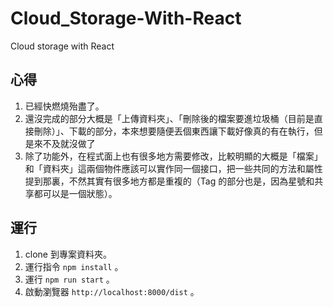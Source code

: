 # Cloud_Storage-With-React
Cloud storage‎ with React

## 心得

1. 已經快燃燒殆盡了。
2. 還沒完成的部分大概是「上傳資料夾」、「刪除後的檔案要進垃圾桶（目前是直接刪除）」、下載的部分，本來想要隨便丟個東西讓下載好像真的有在執行，但是來不及就沒做了
3. 除了功能外，在程式面上也有很多地方需要修改，比較明顯的大概是「檔案」和「資料夾」這兩個物件應該可以實作同一個接口，把一些共同的方法和屬性提到那裏，不然其實有很多地方都是重複的（Tag 的部分也是，因為星號和共享都可以是一個狀態）。

## 運行

1. clone 到專案資料夾。
2. 運行指令 `npm install` 。
3. 運行 `npm run start` 。
4. 啟動瀏覽器 `http://localhost:8000/dist` 。